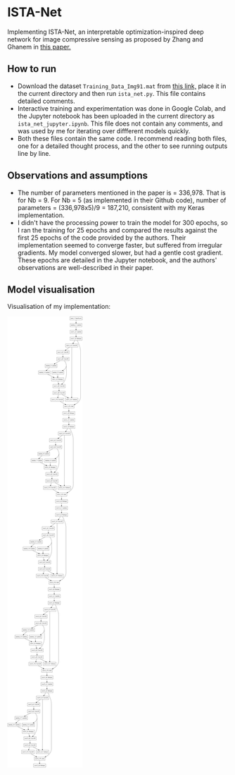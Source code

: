 # ISTA-Net
Implementing ISTA-Net, an interpretable optimization-inspired deep network for image compressive sensing as proposed by Zhang and Ghanem in [this paper.](Zhang_ISTA-Net_Interpretable_Optimization-Inspired_CVPR_2018_paper.pdf)

## How to run
- Download the dataset `Training_Data_Img91.mat` from [this link,](https://drive.google.com/open?id=1RBYOg6F2dxGWoCrBvQyf93hXI-OEfzHs) place it in the current directory and then run `ista_net.py`. This file contains detailed comments.
- Interactive training and experimentation was done in Google Colab, and the Jupyter notebook has been uploaded in the current directory as `ista_net_jupyter.ipynb`. This file does not contain any comments, and was used by me for iterating over diffferent models quickly.
- Both these files contain the same code. I recommend reading both files, one for a detailed thought process, and the other to see running outputs line by line.

## Observations and assumptions
- The number of parameters mentioned in the paper is = 336,978. That is for Nb = 9. For Nb = 5 (as implemented in their Github code), number of parameters = (336,978x5)/9 = 187,210, consistent with my Keras implementation. 
- I didn't have the processing power to train the model for 300 epochs, so I ran the training for 25 epochs and compared the results against the first 25 epochs of the code provided by the authors. Their implementation seemed to converge faster, but suffered from irregular gradients. My model converged slower, but had a gentle cost gradient. These epochs are detailed in the Jupyter notebook, and the authors' observations are well-described in their paper.

## Model visualisation

Visualisation of my implementation:

![ISTA-Net model](model.png)
